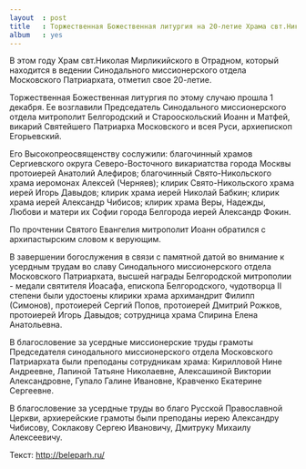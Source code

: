 ```yaml
---
layout  : post
title   : Торжественная Божественная литургия на 20-летие Храма свт.Николая Мирликийского в Отрадном
album   : yes
---
```

В этом году Храм свт.Николая Мирликийского в Отрадном, который находится в ведении Синодального миссионерского отдела Московского Патриархата, отметил свое 20-летие.

Торжественная Божественная литургия по этому случаю прошла 1 декабря. Ее возглавили Председатель Синодального миссионерского отдела митрополит Белгородский и Старооскольский Иоанн и Матфей, викарий Святейшего Патриарха Московского и всея Руси, архиепископ Егорьевский.

Его Высокопреосвященству сослужили: благочинный храмов Сергиевского округа Северо-Восточного викариатства города Москвы протоиерей Анатолий Алефиров; благочинный Свято-Никольского храма иеромонах Алексей (Черняев);  клирик Свято-Никольского храма иерей Игорь Давыдов; клирик храма иерей Николай Бабкин; клирик храма иерей Александр Чибисов; клирик храма Веры, Надежды, Любови и матери их Софии города Белгорода иерей Александр Фокин. 

По прочтении Святого Евангелия митрополит Иоанн обратился с архипастырским словом к верующим.

В завершении богослужения в связи с памятной датой во внимание к усердным трудам во славу Синодального миссионерского отдела Московского Патриархата, высшей награды Белгородской митрополии - медали святителя Иоасафа, епископа Белгородского, чудотворца II степени были удостоены клирики храма архимандрит Филипп (Симонов), протоиерей Сергий Попов, протоиерей Дмитрий Рожков, протоиерей Игорь Давыдов; сотрудница храма Спирина Елена Анатольевна.

В благословение за усердные миссионерские труды грамоты Председателя синодального миссионерского отдела Московского Патриархата были преподаны сотрудникам храма: Кирилловой Нине Андреевне, Лапиной Татьяне Николаевне, Алексашиной Виктории Александровне, Гупало Галине Ивановне, Кравченко Екатерине Сергеевне.

В благословение за усердные труды во благо Русской Православной Церкви, архиерейские грамоты были преподаны иерею Александру Чибисову, Соклакову Сергею Ивановичу, Дмитруку Михаилу Алексеевичу.  

Текст: http://beleparh.ru/
